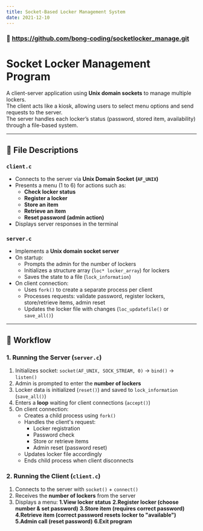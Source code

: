 ```yaml
---
title: Socket-Based Locker Management System
date: 2021-12-10
---
```


### 🔗 https://github.com/bong-coding/socketlocker_manage.git

# Socket Locker Management Program
A client-server application using **Unix domain sockets** to manage multiple lockers.  
The client acts like a kiosk, allowing users to select menu options and send requests to the server.  
The server handles each locker’s status (password, stored item, availability) through a file-based system.

---

## 📁 File Descriptions

### `client.c`
- Connects to the server via **Unix Domain Socket (`AF_UNIX`)**
- Presents a menu (1 to 6) for actions such as:
  - **Check locker status**
  - **Register a locker**
  - **Store an item**
  - **Retrieve an item**
  - **Reset password (admin action)**
- Displays server responses in the terminal

### `server.c`
- Implements a **Unix domain socket server**
- On startup:
  - Prompts the admin for the number of lockers
  - Initializes a structure array (`loc* locker_array`) for lockers
  - Saves the state to a file (`lock_information`)
- On client connection:
  - Uses `fork()` to create a separate process per client
  - Processes requests: validate password, register lockers, store/retrieve items, admin reset
  - Updates the locker file with changes (`loc_updatefile()` or `save_all()`)

---

## 🔁 Workflow

### 1. Running the Server (`server.c`)
1. Initializes socket: `socket(AF_UNIX, SOCK_STREAM, 0)` → `bind()` → `listen()`
2. Admin is prompted to enter the **number of lockers**
3. Locker data is initialized (`reset()`) and saved to `lock_information` (`save_all()`)
4. Enters a **loop** waiting for client connections (`accept()`)
5. On client connection:
   - Creates a child process using `fork()`
   - Handles the client's request:
     - Locker registration
     - Password check
     - Store or retrieve items
     - Admin reset (password reset)
   - Updates locker file accordingly
   - Ends child process when client disconnects

### 2. Running the Client (`client.c`)
1. Connects to the server with `socket()` + `connect()`
2. Receives the **number of lockers** from the server
3. Displays a menu:
  **1.View locker status**
   **2.Register locker (choose number & set password)**
   **3.Store item (requires correct password)**
   **4.Retrieve item (correct password resets locker to "available")**
   **5.Admin call (reset password)**
   **6.Exit program**
